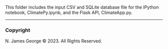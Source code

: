 This folder includes the input CSV and SQLite database file for the IPython notebook, ClimatePy.ipynb, and the Flask API, ClimateApp.py.

----

### Copyright

N. James George © 2023. All Rights Reserved.
